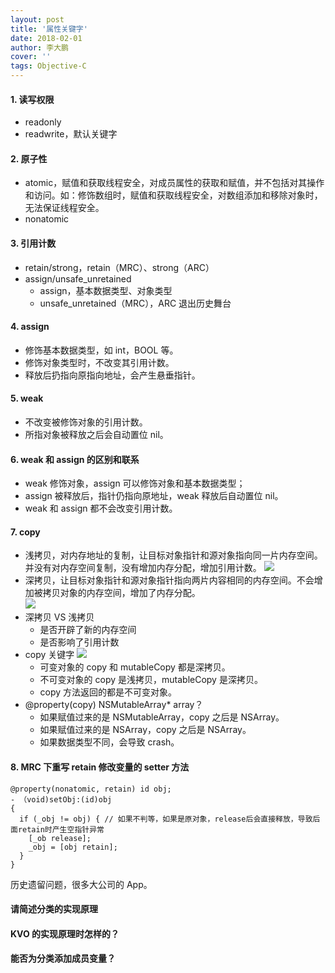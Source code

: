 ```yaml
---
layout: post
title: '属性关键字'
date: 2018-02-01
author: 李大鹏
cover: ''
tags: Objective-C
---
```


#### 1. 读写权限

- readonly
- readwrite，默认关键字

#### 2. 原子性

- atomic，赋值和获取线程安全，对成员属性的获取和赋值，并不包括对其操作和访问。如：修饰数组时，赋值和获取线程安全，对数组添加和移除对象时，无法保证线程安全。
- nonatomic

#### 3. 引用计数

- retain/strong，retain（MRC）、strong（ARC）
- assign/unsafe_unretained
  - assign，基本数据类型、对象类型
  - unsafe_unretained（MRC），ARC 退出历史舞台

#### 4. assign

- 修饰基本数据类型，如 int，BOOL 等。
- 修饰对象类型时，不改变其引用计数。
- 释放后扔指向原指向地址，会产生悬垂指针。

#### 5. weak

- 不改变被修饰对象的引用计数。
- 所指对象被释放之后会自动置位 nil。

#### 6. weak 和 assign 的区别和联系

- weak 修饰对象，assign 可以修饰对象和基本数据类型；
- assign 被释放后，指针仍指向原地址，weak 释放后自动置位 nil。
- weak 和 assign 都不会改变引用计数。

#### 7. copy

- 浅拷贝，对内存地址的复制，让目标对象指针和源对象指向同一片内存空间。并没有对内存空间复制，没有增加内存分配，增加引用计数。
  ![](http://files.pandaleo.cn/515c07ae0b15bad2fa4b7eca9d488a1b.png)
- 深拷贝，让目标对象指针和源对象指针指向两片内容相同的内存空间。不会增加被拷贝对象的内存空间，增加了内存分配。  
  ![](http://files.pandaleo.cn/e519ae602cc250af9e7e37e1d3b74cac.png)
- 深拷贝 VS 浅拷贝
  - 是否开辟了新的内存空间
  - 是否影响了引用计数
- copy 关键字
  ![](http://files.pandaleo.cn/b2abb9dd41398330719c7acce5f07f64.png)
  - 可变对象的 copy 和 mutableCopy 都是深拷贝。
  - 不可变对象的 copy 是浅拷贝，mutableCopy 是深拷贝。
  - copy 方法返回的都是不可变对象。
- @property(copy) NSMutableArray\* array？
  - 如果赋值过来的是 NSMutableArray，copy 之后是 NSArray。
  - 如果赋值过来的是 NSArray，copy 之后是 NSArray。
  - 如果数据类型不同，会导致 crash。

#### 8. MRC 下重写 retain 修改变量的 setter 方法

```
@property(nonatomic, retain) id obj;
- （void)setObj:(id)obj
{
  if (_obj != obj) { // 如果不判等，如果是原对象，release后会直接释放，导致后面retain时产生空指针异常
    [_ob release];
    _obj = [obj retain];
  }
}
```

历史遗留问题，很多大公司的 App。

#### 请简述分类的实现原理

#### KVO 的实现原理时怎样的？

#### 能否为分类添加成员变量？
